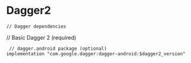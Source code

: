 # Dagger2



    // Dagger dependencies
  // Basic Dagger 2 (required)
 
    
     // dagger.android package (optional)
    implementation "com.google.dagger:dagger-android:$dagger2_version"


